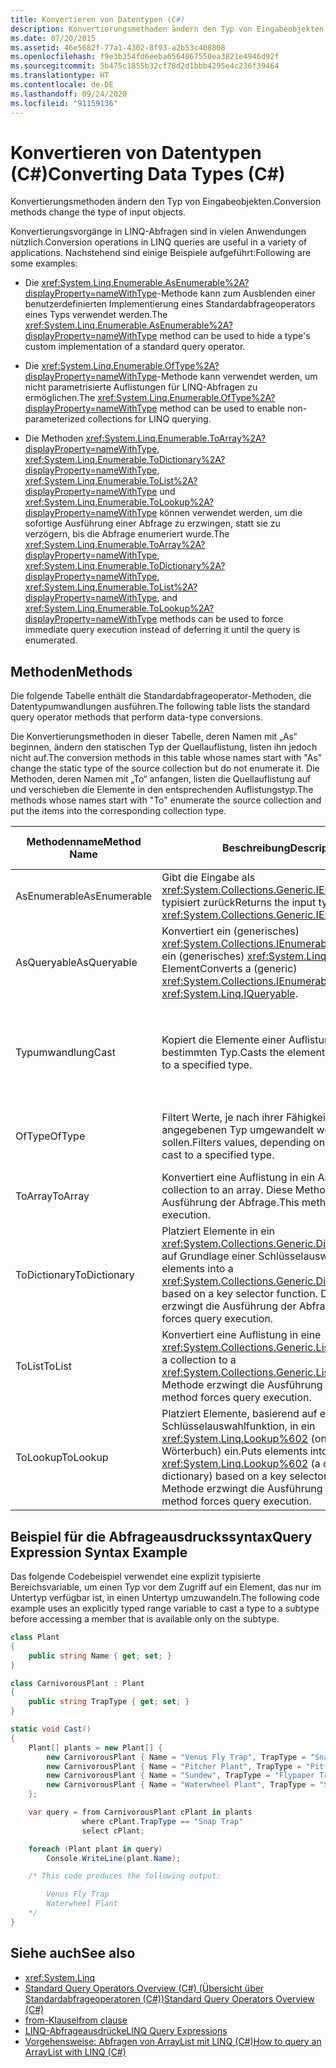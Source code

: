 ```yaml
---
title: Konvertieren von Datentypen (C#)
description: Konvertierungsmethoden ändern den Typ von Eingabeobjekten. Hier erfahren Sie mehr über Konvertierungsvorgänge in LINQ-Abfragen in C# wie beispielsweise „Enumerable.AsEnumerable“ und „Enumerable.OfType“.
ms.date: 07/20/2015
ms.assetid: 46e5682f-77a1-4302-8f93-a2b53c408808
ms.openlocfilehash: f9e3b354fd6eeba6564067550ea3821e4946d92f
ms.sourcegitcommit: 5b475c1855b32cf78d2d1bbb4295e4c236f39464
ms.translationtype: HT
ms.contentlocale: de-DE
ms.lasthandoff: 09/24/2020
ms.locfileid: "91159136"
---
```

# <a name="converting-data-types-c"></a><span data-ttu-id="1b8f4-104">Konvertieren von Datentypen (C#)</span><span class="sxs-lookup"><span data-stu-id="1b8f4-104">Converting Data Types (C#)</span></span>

<span data-ttu-id="1b8f4-105">Konvertierungsmethoden ändern den Typ von Eingabeobjekten.</span><span class="sxs-lookup"><span data-stu-id="1b8f4-105">Conversion methods change the type of input objects.</span></span>

 <span data-ttu-id="1b8f4-106">Konvertierungsvorgänge in LINQ-Abfragen sind in vielen Anwendungen nützlich.</span><span class="sxs-lookup"><span data-stu-id="1b8f4-106">Conversion operations in LINQ queries are useful in a variety of applications.</span></span> <span data-ttu-id="1b8f4-107">Nachstehend sind einige Beispiele aufgeführt:</span><span class="sxs-lookup"><span data-stu-id="1b8f4-107">Following are some examples:</span></span>

- <span data-ttu-id="1b8f4-108">Die <xref:System.Linq.Enumerable.AsEnumerable%2A?displayProperty=nameWithType>-Methode kann zum Ausblenden einer benutzerdefinierten Implementierung eines Standardabfrageoperators eines Typs verwendet werden.</span><span class="sxs-lookup"><span data-stu-id="1b8f4-108">The <xref:System.Linq.Enumerable.AsEnumerable%2A?displayProperty=nameWithType> method can be used to hide a type's custom implementation of a standard query operator.</span></span>

- <span data-ttu-id="1b8f4-109">Die <xref:System.Linq.Enumerable.OfType%2A?displayProperty=nameWithType>-Methode kann verwendet werden, um nicht parametrisierte Auflistungen für LINQ-Abfragen zu ermöglichen.</span><span class="sxs-lookup"><span data-stu-id="1b8f4-109">The <xref:System.Linq.Enumerable.OfType%2A?displayProperty=nameWithType> method can be used to enable non-parameterized collections for LINQ querying.</span></span>

- <span data-ttu-id="1b8f4-110">Die Methoden <xref:System.Linq.Enumerable.ToArray%2A?displayProperty=nameWithType>, <xref:System.Linq.Enumerable.ToDictionary%2A?displayProperty=nameWithType>, <xref:System.Linq.Enumerable.ToList%2A?displayProperty=nameWithType> und <xref:System.Linq.Enumerable.ToLookup%2A?displayProperty=nameWithType> können verwendet werden, um die sofortige Ausführung einer Abfrage zu erzwingen, statt sie zu verzögern, bis die Abfrage enumeriert wurde.</span><span class="sxs-lookup"><span data-stu-id="1b8f4-110">The <xref:System.Linq.Enumerable.ToArray%2A?displayProperty=nameWithType>, <xref:System.Linq.Enumerable.ToDictionary%2A?displayProperty=nameWithType>, <xref:System.Linq.Enumerable.ToList%2A?displayProperty=nameWithType>, and <xref:System.Linq.Enumerable.ToLookup%2A?displayProperty=nameWithType> methods can be used to force immediate query execution instead of deferring it until the query is enumerated.</span></span>

## <a name="methods"></a><span data-ttu-id="1b8f4-111">Methoden</span><span class="sxs-lookup"><span data-stu-id="1b8f4-111">Methods</span></span>

 <span data-ttu-id="1b8f4-112">Die folgende Tabelle enthält die Standardabfrageoperator-Methoden, die Datentypumwandlungen ausführen.</span><span class="sxs-lookup"><span data-stu-id="1b8f4-112">The following table lists the standard query operator methods that perform data-type conversions.</span></span>

 <span data-ttu-id="1b8f4-113">Die Konvertierungsmethoden in dieser Tabelle, deren Namen mit „As“ beginnen, ändern den statischen Typ der Quellauflistung, listen ihn jedoch nicht auf.</span><span class="sxs-lookup"><span data-stu-id="1b8f4-113">The conversion methods in this table whose names start with "As" change the static type of the source collection but do not enumerate it.</span></span> <span data-ttu-id="1b8f4-114">Die Methoden, deren Namen mit „To“ anfangen, listen die Quellauflistung auf und verschieben die Elemente in den entsprechenden Auflistungstyp.</span><span class="sxs-lookup"><span data-stu-id="1b8f4-114">The methods whose names start with "To" enumerate the source collection and put the items into the corresponding collection type.</span></span>

|<span data-ttu-id="1b8f4-115">Methodenname</span><span class="sxs-lookup"><span data-stu-id="1b8f4-115">Method Name</span></span>|<span data-ttu-id="1b8f4-116">Beschreibung</span><span class="sxs-lookup"><span data-stu-id="1b8f4-116">Description</span></span>|<span data-ttu-id="1b8f4-117">C#-Abfrageausdruckssyntax</span><span class="sxs-lookup"><span data-stu-id="1b8f4-117">C# Query Expression Syntax</span></span>|<span data-ttu-id="1b8f4-118">Weitere Informationen</span><span class="sxs-lookup"><span data-stu-id="1b8f4-118">More Information</span></span>|
|-----------------|-----------------|---------------------------------|----------------------|
|<span data-ttu-id="1b8f4-119">AsEnumerable</span><span class="sxs-lookup"><span data-stu-id="1b8f4-119">AsEnumerable</span></span>|<span data-ttu-id="1b8f4-120">Gibt die Eingabe als <xref:System.Collections.Generic.IEnumerable%601> typisiert zurück</span><span class="sxs-lookup"><span data-stu-id="1b8f4-120">Returns the input typed as <xref:System.Collections.Generic.IEnumerable%601>.</span></span>|<span data-ttu-id="1b8f4-121">Nicht zutreffend.</span><span class="sxs-lookup"><span data-stu-id="1b8f4-121">Not applicable.</span></span>|<xref:System.Linq.Enumerable.AsEnumerable%2A?displayProperty=nameWithType>|
|<span data-ttu-id="1b8f4-122">AsQueryable</span><span class="sxs-lookup"><span data-stu-id="1b8f4-122">AsQueryable</span></span>|<span data-ttu-id="1b8f4-123">Konvertiert ein (generisches) <xref:System.Collections.IEnumerable>-Element in ein (generisches) <xref:System.Linq.IQueryable>-Element</span><span class="sxs-lookup"><span data-stu-id="1b8f4-123">Converts a (generic) <xref:System.Collections.IEnumerable> to a (generic) <xref:System.Linq.IQueryable>.</span></span>|<span data-ttu-id="1b8f4-124">Nicht zutreffend.</span><span class="sxs-lookup"><span data-stu-id="1b8f4-124">Not applicable.</span></span>|<xref:System.Linq.Queryable.AsQueryable%2A?displayProperty=nameWithType>|
|<span data-ttu-id="1b8f4-125">Typumwandlung</span><span class="sxs-lookup"><span data-stu-id="1b8f4-125">Cast</span></span>|<span data-ttu-id="1b8f4-126">Kopiert die Elemente einer Auflistung in einen bestimmten Typ.</span><span class="sxs-lookup"><span data-stu-id="1b8f4-126">Casts the elements of a collection to a specified type.</span></span>|<span data-ttu-id="1b8f4-127">Verwenden Sie eine explizit typisierte Bereichsvariable.</span><span class="sxs-lookup"><span data-stu-id="1b8f4-127">Use an explicitly typed range variable.</span></span> <span data-ttu-id="1b8f4-128">Zum Beispiel:</span><span class="sxs-lookup"><span data-stu-id="1b8f4-128">For example:</span></span><br /><br /> `from string str in words`|<xref:System.Linq.Enumerable.Cast%2A?displayProperty=nameWithType><br /><br /> <xref:System.Linq.Queryable.Cast%2A?displayProperty=nameWithType>|
|<span data-ttu-id="1b8f4-129">OfType</span><span class="sxs-lookup"><span data-stu-id="1b8f4-129">OfType</span></span>|<span data-ttu-id="1b8f4-130">Filtert Werte, je nach ihrer Fähigkeit, die in einen angegebenen Typ umgewandelt werden sollen.</span><span class="sxs-lookup"><span data-stu-id="1b8f4-130">Filters values, depending on their ability to be cast to a specified type.</span></span>|<span data-ttu-id="1b8f4-131">Nicht zutreffend.</span><span class="sxs-lookup"><span data-stu-id="1b8f4-131">Not applicable.</span></span>|<xref:System.Linq.Enumerable.OfType%2A?displayProperty=nameWithType><br /><br /> <xref:System.Linq.Queryable.OfType%2A?displayProperty=nameWithType>|
|<span data-ttu-id="1b8f4-132">ToArray</span><span class="sxs-lookup"><span data-stu-id="1b8f4-132">ToArray</span></span>|<span data-ttu-id="1b8f4-133">Konvertiert eine Auflistung in ein Array.</span><span class="sxs-lookup"><span data-stu-id="1b8f4-133">Converts a collection to an array.</span></span> <span data-ttu-id="1b8f4-134">Diese Methode erzwingt die Ausführung der Abfrage.</span><span class="sxs-lookup"><span data-stu-id="1b8f4-134">This method forces query execution.</span></span>|<span data-ttu-id="1b8f4-135">Nicht zutreffend.</span><span class="sxs-lookup"><span data-stu-id="1b8f4-135">Not applicable.</span></span>|<xref:System.Linq.Enumerable.ToArray%2A?displayProperty=nameWithType>|
|<span data-ttu-id="1b8f4-136">ToDictionary</span><span class="sxs-lookup"><span data-stu-id="1b8f4-136">ToDictionary</span></span>|<span data-ttu-id="1b8f4-137">Platziert Elemente in ein <xref:System.Collections.Generic.Dictionary%602> auf Grundlage einer Schlüsselauswahlfunktion.</span><span class="sxs-lookup"><span data-stu-id="1b8f4-137">Puts elements into a <xref:System.Collections.Generic.Dictionary%602> based on a key selector function.</span></span> <span data-ttu-id="1b8f4-138">Diese Methode erzwingt die Ausführung der Abfrage.</span><span class="sxs-lookup"><span data-stu-id="1b8f4-138">This method forces query execution.</span></span>|<span data-ttu-id="1b8f4-139">Nicht zutreffend.</span><span class="sxs-lookup"><span data-stu-id="1b8f4-139">Not applicable.</span></span>|<xref:System.Linq.Enumerable.ToDictionary%2A?displayProperty=nameWithType>|
|<span data-ttu-id="1b8f4-140">ToList</span><span class="sxs-lookup"><span data-stu-id="1b8f4-140">ToList</span></span>|<span data-ttu-id="1b8f4-141">Konvertiert eine Auflistung in eine <xref:System.Collections.Generic.List%601>.</span><span class="sxs-lookup"><span data-stu-id="1b8f4-141">Converts a collection to a <xref:System.Collections.Generic.List%601>.</span></span> <span data-ttu-id="1b8f4-142">Diese Methode erzwingt die Ausführung der Abfrage.</span><span class="sxs-lookup"><span data-stu-id="1b8f4-142">This method forces query execution.</span></span>|<span data-ttu-id="1b8f4-143">Nicht zutreffend.</span><span class="sxs-lookup"><span data-stu-id="1b8f4-143">Not applicable.</span></span>|<xref:System.Linq.Enumerable.ToList%2A?displayProperty=nameWithType>|
|<span data-ttu-id="1b8f4-144">ToLookup</span><span class="sxs-lookup"><span data-stu-id="1b8f4-144">ToLookup</span></span>|<span data-ttu-id="1b8f4-145">Platziert Elemente, basierend auf einer Schlüsselauswahlfunktion, in ein <xref:System.Linq.Lookup%602> (one-to-many-Wörterbuch) ein.</span><span class="sxs-lookup"><span data-stu-id="1b8f4-145">Puts elements into a <xref:System.Linq.Lookup%602> (a one-to-many dictionary) based on a key selector function.</span></span> <span data-ttu-id="1b8f4-146">Diese Methode erzwingt die Ausführung der Abfrage.</span><span class="sxs-lookup"><span data-stu-id="1b8f4-146">This method forces query execution.</span></span>|<span data-ttu-id="1b8f4-147">Nicht zutreffend.</span><span class="sxs-lookup"><span data-stu-id="1b8f4-147">Not applicable.</span></span>|<xref:System.Linq.Enumerable.ToLookup%2A?displayProperty=nameWithType>|

## <a name="query-expression-syntax-example"></a><span data-ttu-id="1b8f4-148">Beispiel für die Abfrageausdruckssyntax</span><span class="sxs-lookup"><span data-stu-id="1b8f4-148">Query Expression Syntax Example</span></span>

<span data-ttu-id="1b8f4-149">Das folgende Codebeispiel verwendet eine explizit typisierte Bereichsvariable, um einen Typ vor dem Zugriff auf ein Element, das nur im Untertyp verfügbar ist, in einen Untertyp umzuwandeln.</span><span class="sxs-lookup"><span data-stu-id="1b8f4-149">The following code example uses an explicitly typed range variable to cast a type to a subtype before accessing a member that is available only on the subtype.</span></span>

```csharp
class Plant
{
    public string Name { get; set; }
}

class CarnivorousPlant : Plant
{
    public string TrapType { get; set; }
}

static void Cast()
{
    Plant[] plants = new Plant[] {
        new CarnivorousPlant { Name = "Venus Fly Trap", TrapType = "Snap Trap" },
        new CarnivorousPlant { Name = "Pitcher Plant", TrapType = "Pitfall Trap" },
        new CarnivorousPlant { Name = "Sundew", TrapType = "Flypaper Trap" },
        new CarnivorousPlant { Name = "Waterwheel Plant", TrapType = "Snap Trap" }
    };

    var query = from CarnivorousPlant cPlant in plants
                where cPlant.TrapType == "Snap Trap"
                select cPlant;

    foreach (Plant plant in query)
        Console.WriteLine(plant.Name);

    /* This code produces the following output:

        Venus Fly Trap
        Waterwheel Plant
    */
}
```

## <a name="see-also"></a><span data-ttu-id="1b8f4-150">Siehe auch</span><span class="sxs-lookup"><span data-stu-id="1b8f4-150">See also</span></span>

- <xref:System.Linq>
- [<span data-ttu-id="1b8f4-151">Standard Query Operators Overview (C#) (Übersicht über Standardabfrageoperatoren (C#))</span><span class="sxs-lookup"><span data-stu-id="1b8f4-151">Standard Query Operators Overview (C#)</span></span>](./standard-query-operators-overview.md)
- [<span data-ttu-id="1b8f4-152">from-Klausel</span><span class="sxs-lookup"><span data-stu-id="1b8f4-152">from clause</span></span>](../../../language-reference/keywords/from-clause.md)
- [<span data-ttu-id="1b8f4-153">LINQ-Abfrageausdrücke</span><span class="sxs-lookup"><span data-stu-id="1b8f4-153">LINQ Query Expressions</span></span>](../../../linq/index.md)
- [<span data-ttu-id="1b8f4-154">Vorgehensweise: Abfragen von ArrayList mit LINQ (C#)</span><span class="sxs-lookup"><span data-stu-id="1b8f4-154">How to query an ArrayList with LINQ (C#)</span></span>](./how-to-query-an-arraylist-with-linq.md)
